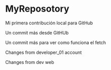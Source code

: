 # MyReposotory

Mi primera contribución local para GitHub

Un commit más desde GitHUb

Un commit más para ver como funciona el fetch

Changes from developer_01 account

Changes from dev web